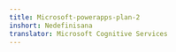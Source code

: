 ```yaml
---
title: Microsoft-powerapps-plan-2
inshort: Nedefinisana
translator: Microsoft Cognitive Services
---
```




